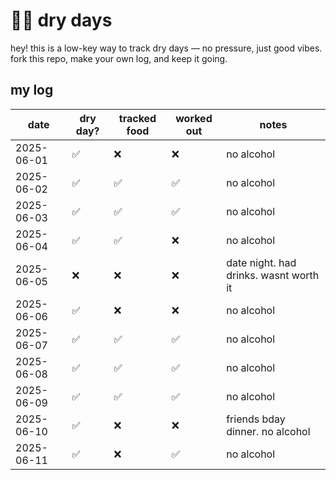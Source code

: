 # 💪🏼 dry days

hey! this is a low-key way to track dry days — no pressure, just good vibes.  fork this repo, make your own log, and keep it going.

## my log

| date       | dry day? | tracked food | worked out | notes                                              |
|------------|----------|--------------|------------|------------------------------------------------------|
| 2025-06-01 | ✅       | ❌           | ❌         | no alcohol                                         |
| 2025-06-02 | ✅       | ✅           | ✅         | no alcohol                                         |
| 2025-06-03 | ✅       | ✅           | ✅         | no alcohol                                         |
| 2025-06-04 | ✅       | ✅           | ❌         | no alcohol                                         |
| 2025-06-05 | ❌       | ❌           | ❌         | date night. had drinks. wasnt worth it             |
| 2025-06-06 | ✅       | ❌           | ❌         | no alcohol                                         |
| 2025-06-07 | ✅       | ✅           | ✅         | no alcohol                                         |
| 2025-06-08 | ✅       | ✅           | ✅         | no alcohol                                         |
| 2025-06-09 | ✅       | ✅           | ✅         | no alcohol                                         |
| 2025-06-10 | ✅       | ❌           | ❌         | friends bday dinner. no alcohol                    |
| 2025-06-11 | ✅       | ❌           | ✅         | no alcohol                                         |
